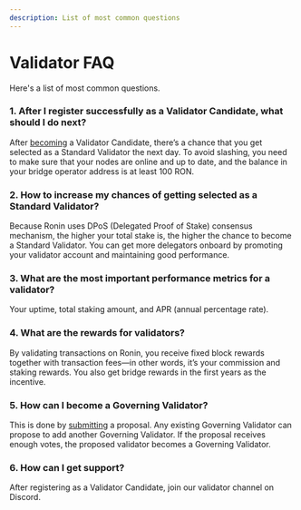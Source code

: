 ```yaml
---
description: List of most common questions
---
```


# Validator FAQ

Here's a list of most common questions.

### 1. After I register successfully as a Validator Candidate, what should I do next?
After [becoming](onboarding/become-validator.mdx) a Validator Candidate, there’s a chance that you get selected as a Standard Validator the next day. To avoid slashing, you need to make sure that your nodes are online and up to date, and the balance in your bridge operator address is at least 100 RON.

### 2. How to increase my chances of getting selected as a Standard Validator? 
Because Ronin uses DPoS (Delegated Proof of Stake) consensus mechanism, the higher your total stake is, the higher the chance to become a Standard Validator. You can get more delegators onboard by promoting your validator account and maintaining good performance.

### 3. What are the most important performance metrics for a validator?
Your uptime, total staking amount, and APR (annual percentage rate).

### 4. What are the rewards for validators?
By validating transactions on Ronin, you receive fixed block rewards together with transaction fees—in other words, it’s your commission and staking rewards. You also get bridge rewards in the first years as the incentive.

### 5. How can I become a Governing Validator?
This is done by [submitting](governance/create.mdx) a proposal. Any existing Governing Validator can propose to add another Governing Validator. If the proposal receives enough votes, the proposed validator becomes a Governing Validator.

### 6. How can I get support?
After registering as a Validator Candidate, join our validator channel on Discord.







